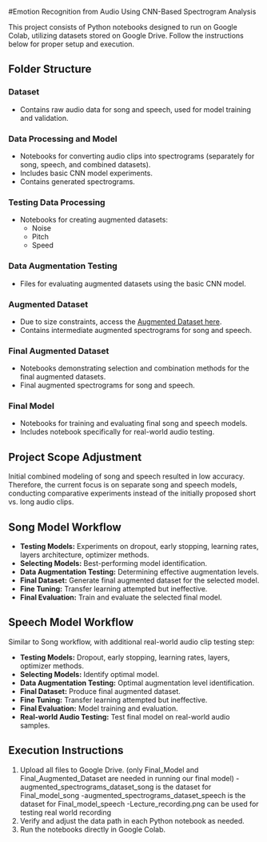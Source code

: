 #Emotion Recognition from Audio Using CNN-Based Spectrogram Analysis


This project consists of Python notebooks designed to run on Google Colab, utilizing datasets stored on Google Drive. Follow the instructions below for proper setup and execution.

## Folder Structure

### Dataset
- Contains raw audio data for song and speech, used for model training and validation.

### Data Processing and Model
- Notebooks for converting audio clips into spectrograms (separately for song, speech, and combined datasets).
- Includes basic CNN model experiments.
- Contains generated spectrograms.

### Testing Data Processing
- Notebooks for creating augmented datasets:
  - Noise
  - Pitch
  - Speed

### Data Augmentation Testing
- Files for evaluating augmented datasets using the basic CNN model.

### Augmented Dataset
- Due to size constraints, access the [Augmented Dataset here](https://drive.google.com/drive/folders/1EHp8myJrz8bJFW0EGLLXC_uJVnd_IxmJ).
- Contains intermediate augmented spectrograms for song and speech.

### Final Augmented Dataset
- Notebooks demonstrating selection and combination methods for the final augmented datasets.
- Final augmented spectrograms for song and speech.

### Final Model
- Notebooks for training and evaluating final song and speech models.
- Includes notebook specifically for real-world audio testing.

## Project Scope Adjustment
Initial combined modeling of song and speech resulted in low accuracy. Therefore, the current focus is on separate song and speech models, conducting comparative experiments instead of the initially proposed short vs. long audio clips.

## Song Model Workflow
- **Testing Models:** Experiments on dropout, early stopping, learning rates, layers architecture, optimizer methods.
- **Selecting Models:** Best-performing model identification.
- **Data Augmentation Testing:** Determining effective augmentation levels.
- **Final Dataset:** Generate final augmented dataset for the selected model.
- **Fine Tuning:** Transfer learning attempted but ineffective.
- **Final Evaluation:** Train and evaluate the selected final model.

## Speech Model Workflow
Similar to Song workflow, with additional real-world audio clip testing step:
- **Testing Models:** Dropout, early stopping, learning rates, layers, optimizer methods.
- **Selecting Models:** Identify optimal model.
- **Data Augmentation Testing:** Optimal augmentation level identification.
- **Final Dataset:** Produce final augmented dataset.
- **Fine Tuning:** Transfer learning attempted but ineffective.
- **Final Evaluation:** Model training and evaluation.
- **Real-world Audio Testing:** Test final model on real-world audio samples.

## Execution Instructions
1. Upload all files to Google Drive. (only Final_Model and Final_Augmented_Dataset are needed in running our final model)
  -augmented_spectrograms_dataset_song is the dataset for Final_model_song
  -augmented_spectrograms_dataset_speech is the dataset for Final_model_speech
  -Lecture_recording.png can be used for testing real world recording
3. Verify and adjust the data path in each Python notebook as needed.
4. Run the notebooks directly in Google Colab.

